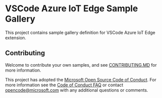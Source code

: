 # VSCode Azure IoT Edge Sample Gallery

This project contains sample gallery definition for VSCode Azure IoT Edge extension.


## Contributing

Welcome to contribute your own samples, and see [CONTRIBUTING.MD](/CONTRIBUTING.md) for more information.

This project has adopted the [Microsoft Open Source Code of Conduct](https://opensource.microsoft.com/codeofconduct/). For more information see the [Code of Conduct FAQ](https://opensource.microsoft.com/codeofconduct/faq/) or contact [opencode@microsoft.com](mailto:opencode@microsoft.com) with any additional questions or comments.